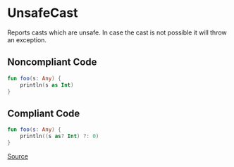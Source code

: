 # UnsafeCast

Reports casts which are unsafe. In case the cast is not possible it will throw an exception.

## Noncompliant Code

```kotlin
fun foo(s: Any) {
    println(s as Int)
}
```
## Compliant Code

```kotlin
fun foo(s: Any) {
    println((s as? Int) ?: 0)
}
```

[Source](https://arturbosch.github.io/detekt/potential-bugs.html#unsafecast)
